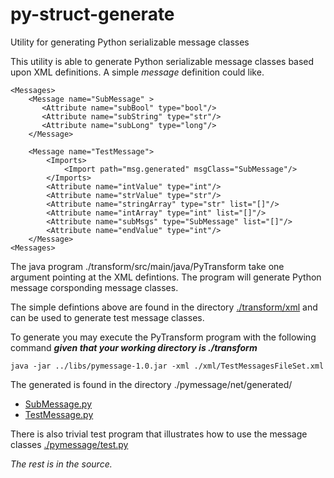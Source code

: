 # py-struct-generate
Utility for generating Python serializable message classes 

This utility is able to generate Python serializable message classes based upon XML definitions.
A simple _message_ definition could like. 

```
<Messages>
    <Message name="SubMessage" >
	   <Attribute name="subBool" type="bool"/>
	   <Attribute name="subString" type="str"/>
	   <Attribute name="subLong" type="long"/>
	</Message>

	<Message name="TestMessage">
		<Imports>
			<Import path="msg.generated" msgClass="SubMessage"/>
		</Imports>
		<Attribute name="intValue" type="int"/>
		<Attribute name="strValue" type="str"/>
		<Attribute name="stringArray" type="str" list="[]"/>
		<Attribute name="intArray" type="int" list="[]"/>
		<Attribute name="subMsgs" type="SubMessage" list="[]"/>
		<Attribute name="endValue" type="int"/>
	</Message>
<Messages>
```

The java program ./transform/src/main/java/PyTransform take one argument pointing 
at the XML defintions. The program will generate Python message corsponding message classes.

The simple defintions above are found in the directory [./transform/xml](https://github.com/hoddmimes/py-struct-generate/tree/main/transform/xml) 
and can be used to generate test message classes.

To generate you may execute the PyTransform program with the following command 
_**given that your working directory is ./transform**_

```
java -jar ../libs/pymessage-1.0.jar -xml ./xml/TestMessagesFileSet.xml 
```

The generated is found in the directory ./pymessage/net/generated/

- [SubMessage.py](https://github.com/hoddmimes/py-struct-generate/blob/main/pymessage/msg/generated/SubMessage.py)
- [TestMessage.py](https://github.com/hoddmimes/py-struct-generate/blob/main/pymessage/msg/generated/TestMessage.py)

There is also trivial test program that illustrates how to use the message classes
[./pymessage/test.py](https://github.com/hoddmimes/py-struct-generate/blob/main/pymessage/test.py)


_The rest is in the source._

